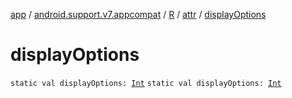 [app](../../../index.md) / [android.support.v7.appcompat](../../index.md) / [R](../index.md) / [attr](index.md) / [displayOptions](.)

# displayOptions

`static val displayOptions: `[`Int`](https://kotlinlang.org/api/latest/jvm/stdlib/kotlin/-int/index.html)
`static val displayOptions: `[`Int`](https://kotlinlang.org/api/latest/jvm/stdlib/kotlin/-int/index.html)